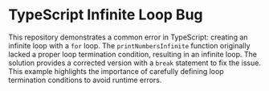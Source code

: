 # TypeScript Infinite Loop Bug

This repository demonstrates a common error in TypeScript: creating an infinite loop with a `for` loop.  The `printNumbersInfinite` function originally lacked a proper loop termination condition, resulting in an infinite loop.  The solution provides a corrected version with a `break` statement to fix the issue.  This example highlights the importance of carefully defining loop termination conditions to avoid runtime errors.
